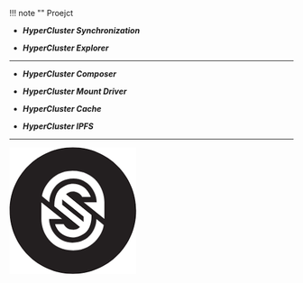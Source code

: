 

!!! note ""
    Proejct
    
    
* ***HyperCluster Synchronization***   

* ***HyperCluster Explorer***    

---

* ***HyperCluster Composer***    

* ***HyperCluster Mount Driver***    

* ***HyperCluster Cache***    

* ***HyperCluster IPFS***    

----

![대체 텍스트](images/sync-001.png)
